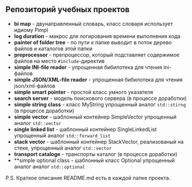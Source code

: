 ## Репозиторий учебных проектов
- **bi map** - двунаправленный словарь, класс словаря использует идиому Pimpl
- **log duration** - макрос для логирования времени выполнения кода
- **painter of folder tree** - по пути к папке выводит в поток дерево файлов и каталогов этой папки
- **preprocessor** - препроцессор, который подставляет содержимое файлов на место `#include`-директив
- **simple INI-file reader** - упрощенная бибилотека для чтения ini-файлов
- **simple JSON/XML-file reader** - упрощенная бибилотека для чтения json/xml-файлов
- **simple smart pointer** - простой класс умного указателя
- **search server** - модель поискового сервера (в процессе доработки)
- **simple string class** - класс MyString упрощенный аналог `std::stirng` (в процессе доработки)
- **simple vector** - шаблонный контейнер SimpleVector упрощенный аналог `std::vector`
- **single linked list** - шаблонный контейнер SingleLinkedList упрощенный аналог `std::forward_list`
- **stack vector** - шаблонный контейнер StackVector, реализованый на стеке, упрощенный аналог `std::vector`
- **transport cataloge** - транспорты каталог (в процессе доработки)
- **simple optional class - шаблонный класс Optional упрощенный аналог аналог `std::optional`
   
P.S. Краткое описание README.md есть в каждой папке проекта.
